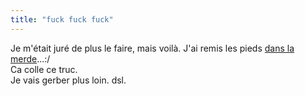 ```yaml
---
title: "fuck fuck fuck"
---
```


Je m'était juré de plus le faire, mais voilà. J'ai remis les pieds [dans la
merde](http://www.stileproject.com)...:/  
Ca colle ce truc.  
Je vais gerber plus loin. dsl.

